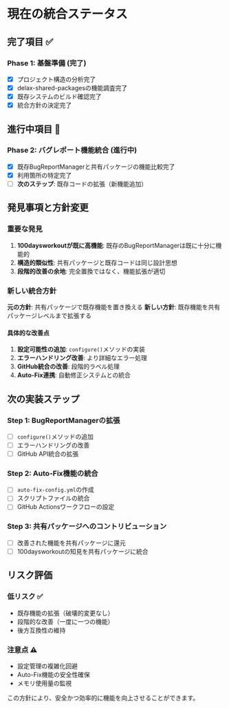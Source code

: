 # 現在の統合ステータス

## 完了項目 ✅

### Phase 1: 基盤準備 (完了)
- [x] プロジェクト構造の分析完了
- [x] delax-shared-packagesの機能調査完了
- [x] 既存システムのビルド確認完了
- [x] 統合方針の決定完了

## 進行中項目 🔄

### Phase 2: バグレポート機能統合 (進行中)
- [x] 既存BugReportManagerと共有パッケージの機能比較完了
- [x] 利用箇所の特定完了
- [ ] **次のステップ**: 既存コードの拡張（新機能追加）

## 発見事項と方針変更

### 重要な発見
1. **100daysworkoutが既に高機能**: 既存のBugReportManagerは既に十分に機能的
2. **構造的類似性**: 共有パッケージと既存コードは同じ設計思想
3. **段階的改善の余地**: 完全置換ではなく、機能拡張が適切

### 新しい統合方針
**元の方針**: 共有パッケージで既存機能を置き換える
**新しい方針**: 既存機能を共有パッケージレベルまで拡張する

#### 具体的な改善点
1. **設定可能性の追加**: `configure()`メソッドの実装
2. **エラーハンドリング改善**: より詳細なエラー処理
3. **GitHub統合の改善**: 段階的ラベル処理
4. **Auto-Fix連携**: 自動修正システムとの統合

## 次の実装ステップ

### Step 1: BugReportManagerの拡張
- [ ] `configure()`メソッドの追加
- [ ] エラーハンドリングの改善
- [ ] GitHub API統合の拡張

### Step 2: Auto-Fix機能の統合
- [ ] `auto-fix-config.yml`の作成
- [ ] スクリプトファイルの統合
- [ ] GitHub Actionsワークフローの設定

### Step 3: 共有パッケージへのコントリビューション
- [ ] 改善された機能を共有パッケージに還元
- [ ] 100daysworkoutの知見を共有パッケージに統合

## リスク評価

### 低リスク ✅
- 既存機能の拡張（破壊的変更なし）
- 段階的な改善（一度に一つの機能）
- 後方互換性の維持

### 注意点 ⚠️
- 設定管理の複雑化回避
- Auto-Fix機能の安全性確保
- メモリ使用量の監視

この方針により、安全かつ効率的に機能を向上させることができます。